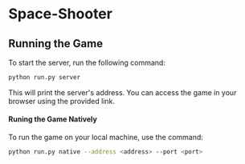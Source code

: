 # Space-Shooter

## Running the Game

To start the server, run the following command:

```bash
python run.py server
```
This will print the server's address. You can access the game in your browser using the provided link.

#### Runing the Game Natively

To run the game on your local machine, use the command:

```bash
python run.py native --address <address> --port <port>
```



